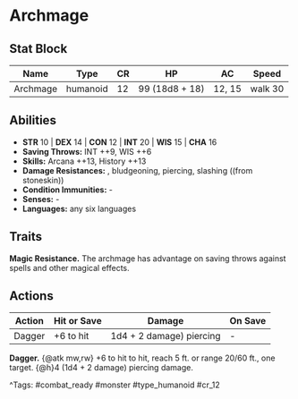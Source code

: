 # Archmage

## Stat Block

| Name | Type | CR | HP | AC | Speed |
|------|------|----|----|----|-------|
| Archmage | humanoid | 12 | 99 (18d8 + 18) | 12, 15 | walk 30 |

## Abilities

- **STR** 10 | **DEX** 14 | **CON** 12 | **INT** 20 | **WIS** 15 | **CHA** 16
- **Saving Throws:** INT ++9, WIS ++6  
- **Skills:** Arcana ++13, History ++13  
- **Damage Resistances:** , bludgeoning, piercing, slashing ((from stoneskin))  
- **Condition Immunities:** -  
- **Senses:** -  
- **Languages:** any six languages

## Traits

**Magic Resistance.** The archmage has advantage on saving throws against spells and other magical effects.


## Actions

| Action | Hit or Save | Damage | On Save |
|--------|--------------|--------|----------|
| Dagger | +6 to hit | 1d4 + 2 damage) piercing | - |

**Dagger.** {@atk mw,rw} +6 to hit to hit, reach 5 ft. or range 20/60 ft., one target. {@h}4 (1d4 + 2 damage) piercing damage.


^Tags: #combat_ready #monster #type_humanoid #cr_12